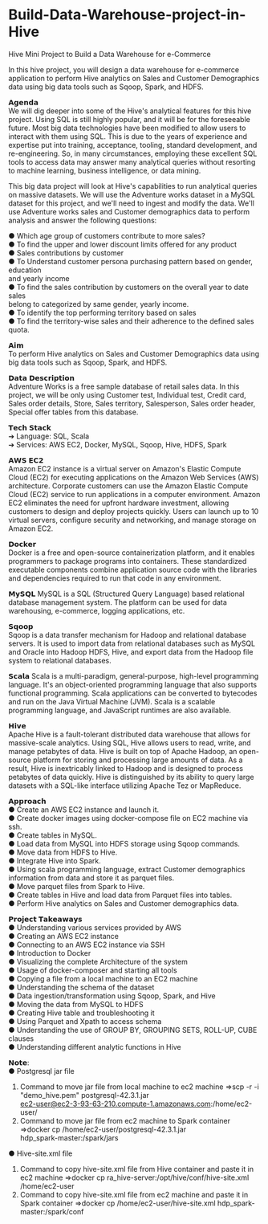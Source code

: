# Build-Data-Warehouse-project-in-Hive
Hive Mini Project to Build a Data Warehouse for e-Commerce  

In this hive project, you will design a data warehouse for e-commerce application to perform Hive analytics on Sales and Customer Demographics data using big data tools such as Sqoop, Spark, and HDFS.  

𝗔𝗴𝗲𝗻𝗱𝗮  
We will dig deeper into some of the Hive's analytical features for this hive project. Using SQL is still highly popular, and it will be for the foreseeable future. Most big data technologies have been modified to allow users to interact with them using SQL. This is due to the years of experience and expertise put into training, acceptance, tooling, standard development, and re-engineering. So, in many circumstances, employing these excellent SQL tools to access data may answer many analytical queries without resorting to machine learning, business intelligence, or data mining.  

This big data project will look at Hive's capabilities to run analytical queries on massive datasets. We will use the Adventure works dataset in a MySQL dataset for this project, and we'll need to ingest and modify the data. We'll use Adventure works sales and Customer demographics data to perform analysis and answer the following questions:  

● Which age group of customers contribute to more sales?  
● To find the upper and lower discount limits offered for any product  
● Sales contributions by customer  
● To Understand customer persona purchasing pattern based on gender, education  
and yearly income  
● To find the sales contribution by customers on the overall year to date sales  
belong to categorized by same gender, yearly income.  
● To identify the top performing territory based on sales  
● To find the territory-wise sales and their adherence to the defined sales quota.  

𝗔𝗶𝗺  
To perform Hive analytics on Sales and Customer Demographics data using big data tools such as Sqoop, Spark, and HDFS.  

𝗗𝗮𝘁𝗮 𝗗𝗲𝘀𝗰𝗿𝗶𝗽𝘁𝗶𝗼𝗻  
Adventure Works is a free sample database of retail sales data. In this project, we will be only using Customer test, Individual test, Credit card, Sales order details, Store, Sales territory, Salesperson, Sales order header, Special offer tables from this database.  

𝗧𝗲𝗰𝗵 𝗦𝘁𝗮𝗰𝗸  
➔ Language: SQL, Scala  
➔ Services: AWS EC2, Docker, MySQL, Sqoop, Hive, HDFS, Spark  

𝗔𝗪𝗦 𝗘𝗖𝟮  
Amazon EC2 instance is a virtual server on Amazon's Elastic Compute Cloud (EC2) for executing applications on the Amazon Web Services (AWS) architecture. Corporate customers can use the Amazon Elastic Compute Cloud (EC2) service to run applications in a computer environment. Amazon EC2 eliminates the need for upfront hardware investment, allowing customers to design and deploy projects quickly. Users can launch up to 10 virtual servers, configure security and networking, and manage storage on Amazon EC2.  

𝗗𝗼𝗰𝗸𝗲𝗿  
Docker is a free and open-source containerization platform, and it enables programmers to package programs into containers. These standardized executable components combine application source code with the libraries and dependencies required to run that code in any environment.  

𝗠𝘆𝗦𝗤𝗟
MySQL is a SQL (Structured Query Language) based relational database management system. The platform can be used for data warehousing, e-commerce, logging applications, etc.  

𝗦𝗾𝗼𝗼𝗽     
Sqoop is a data transfer mechanism for Hadoop and relational database servers. It is used to import data from relational databases such as MySQL and Oracle into Hadoop HDFS, Hive, and export data from the Hadoop file system to relational databases.  

𝗦𝗰𝗮𝗹𝗮
Scala is a multi-paradigm, general-purpose, high-level programming language. It's an object-oriented programming language that also supports functional programming. Scala applications can be converted to bytecodes and run on the Java Virtual Machine (JVM). Scala is a scalable programming language, and JavaScript runtimes are also available.  

𝗛𝗶𝘃𝗲  
Apache Hive is a fault-tolerant distributed data warehouse that allows for massive-scale analytics. Using SQL, Hive allows users to read, write, and manage petabytes of data. Hive is built on top of Apache Hadoop, an open-source platform for storing and processing large amounts of data. As a result, Hive is inextricably linked to Hadoop and is designed to process petabytes of data quickly. Hive is distinguished by its ability to query large datasets with a SQL-like interface utilizing Apache Tez or MapReduce.  

𝗔𝗽𝗽𝗿𝗼𝗮𝗰𝗵  
● Create an AWS EC2 instance and launch it.  
● Create docker images using docker-compose file on EC2 machine via ssh.  
● Create tables in MySQL.  
● Load data from MySQL into HDFS storage using Sqoop commands.  
● Move data from HDFS to Hive.  
● Integrate Hive into Spark.  
● Using scala programming language, extract Customer demographics information from data and store it as parquet files.  
● Move parquet files from Spark to Hive.  
● Create tables in Hive and load data from Parquet files into tables.  
● Perform Hive analytics on Sales and Customer demographics data.  

𝗣𝗿𝗼𝗷𝗲𝗰𝘁 𝗧𝗮𝗸𝗲𝗮𝘄𝗮𝘆𝘀  
● Understanding various services provided by AWS  
● Creating an AWS EC2 instance  
● Connecting to an AWS EC2 instance via SSH  
● Introduction to Docker  
● Visualizing the complete Architecture of the system  
● Usage of docker-composer and starting all tools  
● Copying a file from a local machine to an EC2 machine  
● Understanding the schema of the dataset  
● Data ingestion/transformation using Sqoop, Spark, and Hive  
● Moving the data from MySQL to HDFS  
● Creating Hive table and troubleshooting it  
● Using Parquet and Xpath to access schema  
● Understanding the use of GROUP BY, GROUPING SETS, ROLL-UP, CUBE clauses  
● Understanding different analytic functions in Hive  

𝗡𝗼𝘁𝗲:  
● Postgresql jar file  
1. Command to move jar file from local machine to ec2 machine =>scp -r -i "demo_hive.pem" postgresql-42.3.1.jar   
ec2-user@ec2-3-93-63-210.compute-1.amazonaws.com:/home/ec2-user/  
2. Command to move jar file from ec2 machine to Spark container =>docker cp /home/ec2-user/postgresql-42.3.1.jar  
hdp_spark-master:/spark/jars  

● Hive-site.xml file   
1. Command to copy hive-site.xml file from Hive container and paste it in ec2 machine =>docker cp ra_hive-server:/opt/hive/conf/hive-site.xml /home/ec2-user  
2. Command to copy hive-site.xml file from ec2 machine and paste it in  
Spark container =>docker cp /home/ec2-user/hive-site.xml hdp_spark-master:/spark/conf  








